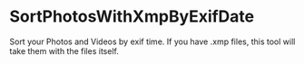 # SortPhotosWithXmpByExifDate
Sort your Photos and Videos by exif time. If you have .xmp files, this tool will take them with the files itself.
